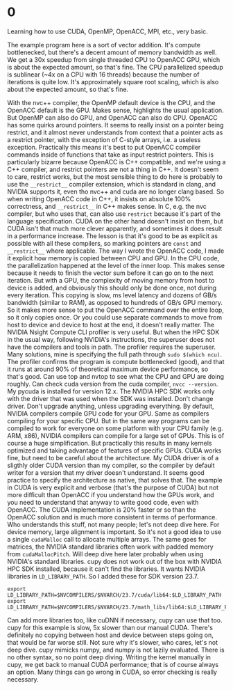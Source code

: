 # 0

Learning how to use CUDA, OpenMP, OpenACC, MPI, etc., very basic.

The example program here is a sort of vector addition. It's compute bottlenecked, but there's a decent amount of memory bandwidth as well. We get a 30x speedup from single threaded CPU to OpenACC GPU, which is about the expected amount, so that's fine. The CPU parallelized speedup is sublinear (~4x on a CPU with 16 threads) because the number of iterations is quite low. It's approximately square root scaling, which is also about the expected amount, so that's fine.

With the nvc++ compiler, the OpenMP default device is the CPU, and the OpenACC default is the GPU. Makes sense, highlights the usual application. But OpenMP can also do GPU, and OpenACC can also do CPU.
OpenACC has some quirks around pointers. It seems to really insist on a pointer being restrict, and it almost never understands from context that a pointer acts as a restrict pointer, with the exception of C-style arrays, i.e. a useless exception. Practically this means it's best to put OpenACC compiler commands inside of functions that take as input restrict pointers. This is particularly bizarre because OpenACC is C++ compatible, and we're using a C++ compiler, and restrict pointers are not a thing in C++. It doesn't seem to care, restrict works, but the most sensible thing to do here is probably to use the `__restrict__` compiler extension, which is standard in clang, and NVIDIA supports it, even tho nvc++ and cuda are no longer clang based. So when writing OpenACC code in C++, it insists on absolute 100% correctness, and `__restrict__` in C++ makes sense. In C, e.g. the nvc compiler, but who uses that, can also use `restrict` because it's part of the language specification. CUDA on the other hand doesn't insist on them, but CUDA isn't that much more clever apparently, and sometimes it does result in a performance increase.
The lesson is that it's good to be as explicit as possible with all these compilers, so marking pointers are `const` and `__restrict__` where applicable.
The way I wrote the OpenACC code, I made it explicit how memory is copied between CPU and GPU.
In the CPU code, the parallelization happened at the level of the inner loop. This makes sense because it needs to finish the vector sum before it can go on to the next iteration. But with a GPU, the complexity of moving memory from host to device is added, and obviously this should only be done once, not during every iteration. This copying is slow, ms level latency and dozens of GB/s bandwidth (similar to RAM), as opposed to hundreds of GB/s GPU memory. So it makes more sense to put the OpenACC command over the entire loop, so it only copies once. Or you could use separate commands to move from host to device and device to host at the end, it doesn't really matter.
The NVIDIA Nsight Compute CLI profiler is very useful. But when the HPC SDK in the usual way, following NVIDIA's instructions, the superuser does not have the compilers and tools in path. The profiler requires the superuser. Many solutions, mine is specifying the full path through `sudo $(which ncu)`.
The profiler confirms the program is compute bottlenecked (good), and that it runs at around 90% of theoretical maximum device performance, so that's good.
Can use top and nvtop to see what the CPU and GPU are doing roughly.
Can check cuda version from the cuda compiler, `nvcc --version`. My pycuda is installed for version 12.x.
The NVIDIA HPC SDK works only with the driver that was used when the SDK was installed. Don't change driver. Don't upgrade anything, unless upgrading everything.
By default, NVIDIA compilers compile GPU code for your GPU. Same as compilers compiling for your specific CPU. But in the same way programs can be compiled to work for everyone on some platform with your CPU family (e.g. ARM, x86), NVIDIA compilers can compile for a large set of GPUs. This is of course a huge simplification. But practically this results in many kernels optimized and taking advantage of features of specific GPUs.
CUDA works fine, but need to be careful about the architecture. My CUDA driver is of a sligthly older CUDA version than my compiler, so the compiler by default writer for a version that my driver doesn't understand. It seems good practice to specify the architecture as native, that solves that.
The example in CUDA is very explicit and verbose (that's the purpose of CUDA) but not more difficult than OpenACC if you understand how the GPUs work, and you need to understand that anyway to write good code, even with OpenACC. The CUDA implementation is 20% faster or so than the OpenACC solution and is much more consistent in terms of performance. Who understands this stuff, not many people; let's not deep dive here.
For device memory, large alignment is important. So it's not a good idea to use a single `cudaMalloc` call to allocate multiple arrays. The same goes for matrices, the NVIDIA standard libraries often work with padded memory from `cudaMallocPitch`. Will deep dive here later probably when using NVIDIA's standard libraries.
cupy does not work out of the box with NVIDIA HPC SDK installed, because it can't find the libraries. It wants NVIDIA libraries in `LD_LIBRARY_PATH`. So I added these for SDK version 23.7.
```
export LD_LIBRARY_PATH=$NVCOMPILERS/$NVARCH/23.7/cuda/lib64:$LD_LIBRARY_PATH
export LD_LIBRARY_PATH=$NVCOMPILERS/$NVARCH/23.7/math_libs/lib64:$LD_LIBRARY_PATH
```
Can add more libraries too, like cuDNN if necessary, cupy can use that too.
cupy for this example is slow, 5x slower than our manual CUDA. There's definitely no copying between host and device between steps going on, that would be far worse still. Not sure why it's slower, who cares, let's not deep dive. cupy mimicks numpy, and numpy is not lazily evaluated. There is no other syntax, so no point deep diving. Writing the kernel manually in cupy, we get back to manual CUDA performance; that is of course always an option.
Many things can go wrong in CUDA, so error checking is really necessary.
